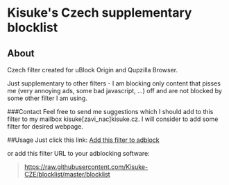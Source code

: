 # Kisuke's Czech supplementary blocklist

## About

Czech filter created for uBlock Origin and Qupzilla Browser.

Just supplementary to other filters - I am blocking only content that pisses me (very annoying ads, some bad javascript, ...) off and are not blocked by some other filter I am using.

###Contact
Feel free to send me suggestions which I should add to this filter to my mailbox kisuke[zavi_nac]kisuke.cz. I will consider to add some filter for desired webpage.

##Usage
Just click this link: [Add this filter to adblock](abp:subscribe?location=https://raw.githubusercontent.com/Kisuke-CZE/blocklist/master/blocklist&title=Kisuke's%20Czech%20supplementary%20blocklist)

or add this filter URL to your adblocking software:
> https://raw.githubusercontent.com/Kisuke-CZE/blocklist/master/blocklist



